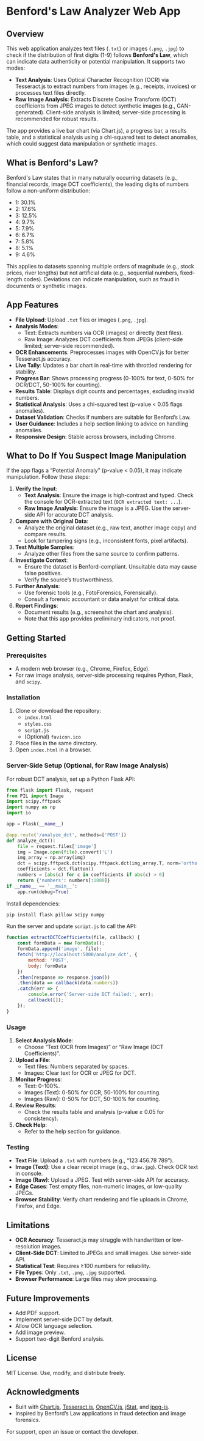 # Benford's Law Analyzer Web App

## Overview
This web application analyzes text files (`.txt`) or images (`.png`, `.jpg`) to check if the distribution of first digits (1-9) follows **Benford's Law**, which can indicate data authenticity or potential manipulation. It supports two modes:
- **Text Analysis**: Uses Optical Character Recognition (OCR) via Tesseract.js to extract numbers from images (e.g., receipts, invoices) or processes text files directly.
- **Raw Image Analysis**: Extracts Discrete Cosine Transform (DCT) coefficients from JPEG images to detect synthetic images (e.g., GAN-generated). Client-side analysis is limited; server-side processing is recommended for robust results.

The app provides a live bar chart (via Chart.js), a progress bar, a results table, and a statistical analysis using a chi-squared test to detect anomalies, which could suggest data manipulation or synthetic images.

## What is Benford's Law?
Benford's Law states that in many naturally occurring datasets (e.g., financial records, image DCT coefficients), the leading digits of numbers follow a non-uniform distribution:
- 1: 30.1%
- 2: 17.6%
- 3: 12.5%
- 4: 9.7%
- 5: 7.9%
- 6: 6.7%
- 7: 5.8%
- 8: 5.1%
- 9: 4.6%

This applies to datasets spanning multiple orders of magnitude (e.g., stock prices, river lengths) but not artificial data (e.g., sequential numbers, fixed-length codes). Deviations can indicate manipulation, such as fraud in documents or synthetic images.

## App Features
- **File Upload**: Upload `.txt` files or images (`.png`, `.jpg`).
- **Analysis Modes**:
  - Text: Extracts numbers via OCR (images) or directly (text files).
  - Raw Image: Analyzes DCT coefficients from JPEGs (client-side limited; server-side recommended).
- **OCR Enhancements**: Preprocesses images with OpenCV.js for better Tesseract.js accuracy.
- **Live Tally**: Updates a bar chart in real-time with throttled rendering for stability.
- **Progress Bar**: Shows processing progress (0-100% for text, 0-50% for OCR/DCT, 50-100% for counting).
- **Results Table**: Displays digit counts and percentages, excluding invalid numbers.
- **Statistical Analysis**: Uses a chi-squared test (p-value < 0.05 flags anomalies).
- **Dataset Validation**: Checks if numbers are suitable for Benford’s Law.
- **User Guidance**: Includes a help section linking to advice on handling anomalies.
- **Responsive Design**: Stable across browsers, including Chrome.

## What to Do If You Suspect Image Manipulation
If the app flags a “Potential Anomaly” (p-value < 0.05), it may indicate manipulation. Follow these steps:

1. **Verify the Input**:
   - **Text Analysis**: Ensure the image is high-contrast and typed. Check the console for OCR-extracted text (`OCR extracted text: ...`).
   - **Raw Image Analysis**: Ensure the image is a JPEG. Use the server-side API for accurate DCT analysis.
2. **Compare with Original Data**:
   - Analyze the original dataset (e.g., raw text, another image copy) and compare results.
   - Look for tampering signs (e.g., inconsistent fonts, pixel artifacts).
3. **Test Multiple Samples**:
   - Analyze other files from the same source to confirm patterns.
4. **Investigate Context**:
   - Ensure the dataset is Benford-compliant. Unsuitable data may cause false positives.
   - Verify the source’s trustworthiness.
5. **Further Analysis**:
   - Use forensic tools (e.g., FotoForensics, Forensically).
   - Consult a forensic accountant or data analyst for critical data.
6. **Report Findings**:
   - Document results (e.g., screenshot the chart and analysis).
   - Note that this app provides preliminary indicators, not proof.

## Getting Started
### Prerequisites
- A modern web browser (e.g., Chrome, Firefox, Edge).
- For raw image analysis, server-side processing requires Python, Flask, and `scipy`.

### Installation
1. Clone or download the repository:
   - `index.html`
   - `styles.css`
   - `script.js`
   - (Optional) `favicon.ico`
2. Place files in the same directory.
3. Open `index.html` in a browser.

### Server-Side Setup (Optional, for Raw Image Analysis)
For robust DCT analysis, set up a Python Flask API:
```python
from flask import Flask, request
from PIL import Image
import scipy.fftpack
import numpy as np
import io

app = Flask(__name__)

@app.route('/analyze_dct', methods=['POST'])
def analyze_dct():
    file = request.files['image']
    img = Image.open(file).convert('L')
    img_array = np.array(img)
    dct = scipy.fftpack.dct(scipy.fftpack.dct(img_array.T, norm='ortho').T, norm='ortho')
    coefficients = dct.flatten()
    numbers = [abs(c) for c in coefficients if abs(c) > 0]
    return {'numbers': numbers[:1000]}
if __name__ == '__main__':
    app.run(debug=True)
```
Install dependencies:
```bash
pip install flask pillow scipy numpy
```
Run the server and update `script.js` to call the API:
```javascript
function extractDCTCoefficients(file, callback) {
    const formData = new FormData();
    formData.append('image', file);
    fetch('http://localhost:5000/analyze_dct', {
        method: 'POST',
        body: formData
    })
    .then(response => response.json())
    .then(data => callback(data.numbers))
    .catch(err => {
        console.error('Server-side DCT failed:', err);
        callback([]);
    });
}
```

### Usage
1. **Select Analysis Mode**:
   - Choose “Text (OCR from Images)” or “Raw Image (DCT Coefficients)”.
2. **Upload a File**:
   - Text files: Numbers separated by spaces.
   - Images: Clear text for OCR or JPEG for DCT.
3. **Monitor Progress**:
   - Text: 0-100%.
   - Images (Text): 0-50% for OCR, 50-100% for counting.
   - Images (Raw): 0-50% for DCT, 50-100% for counting.
4. **Review Results**:
   - Check the results table and analysis (p-value ≥ 0.05 for consistency).
5. **Check Help**:
   - Refer to the help section for guidance.

### Testing
- **Text File**: Upload a `.txt` with numbers (e.g., “123 456.78 789”).
- **Image (Text)**: Use a clear receipt image (e.g., `draw.jpg`). Check OCR text in console.
- **Image (Raw)**: Upload a JPEG. Test with server-side API for accuracy.
- **Edge Cases**: Test empty files, non-numeric images, or low-quality JPEGs.
- **Browser Stability**: Verify chart rendering and file uploads in Chrome, Firefox, and Edge.

## Limitations
- **OCR Accuracy**: Tesseract.js may struggle with handwritten or low-resolution images.
- **Client-Side DCT**: Limited to JPEGs and small images. Use server-side API.
- **Statistical Test**: Requires ≥100 numbers for reliability.
- **File Types**: Only `.txt`, `.png`, `.jpg` supported.
- **Browser Performance**: Large files may slow processing.

## Future Improvements
- Add PDF support.
- Implement server-side DCT by default.
- Allow OCR language selection.
- Add image preview.
- Support two-digit Benford analysis.

## License
MIT License. Use, modify, and distribute freely.

## Acknowledgments
- Built with [Chart.js](https://www.chartjs.org/), [Tesseract.js](https://github.com/naptha/tesseract.js), [OpenCV.js](https://opencv.org/), [jStat](https://jstat.github.io/), and [jpeg-js](https://github.com/eugeneware/jpeg-js).
- Inspired by Benford’s Law applications in fraud detection and image forensics.

For support, open an issue or contact the developer.